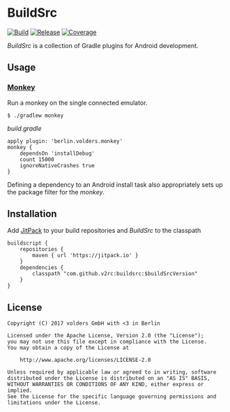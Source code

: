 BuildSrc
========
[![Build][1]][2]
[![Release][3]][4]
[![Coverage][5]][6]

*BuildSrc* is a collection of Gradle plugins for Android development.


Usage
-----

### [Monkey]

Run a monkey on the single connected emulator.

    $ ./gradlew monkey

*build.gradle*

    apply plugin: 'berlin.volders.monkey'
    monkey {
        dependsOn 'installDebug'
        count 15000
        ignoreNativeCrashes true
    }

Defining a dependency to an Android install task also appropriately sets up the
package filter for the *monkey*.


Installation
------------

Add [JitPack][4] to your build repositories and *BuildSrc* to the classpath

    buildscript {
        repositories {
            maven { url 'https://jitpack.io' }
        }
        dependencies {
            classpath "com.github.v2rc:buildsrc:$buildSrcVersion"
        }
    }


License
-------

    Copyright (C) 2017 volders GmbH with <3 in Berlin

    Licensed under the Apache License, Version 2.0 (the "License");
    you may not use this file except in compliance with the License.
    You may obtain a copy of the License at

        http://www.apache.org/licenses/LICENSE-2.0

    Unless required by applicable law or agreed to in writing, software
    distributed under the License is distributed on an "AS IS" BASIS,
    WITHOUT WARRANTIES OR CONDITIONS OF ANY KIND, either express or implied.
    See the License for the specific language governing permissions and
    limitations under the License.


  [Monkey]: https://developer.android.com/studio/test/monkey.html
  [1]: https://travis-ci.org/v2rc/BuildSrc.svg?branch=master
  [2]: https://travis-ci.org/v2rc/BuildSrc
  [3]: https://jitpack.io/v/v2rc/buildsrc.svg
  [4]: https://jitpack.io/#v2rc/buildsrc
  [5]: https://codecov.io/gh/v2rc/BuildSrc/branch/master/graph/badge.svg
  [6]: https://codecov.io/gh/v2rc/BuildSrc

